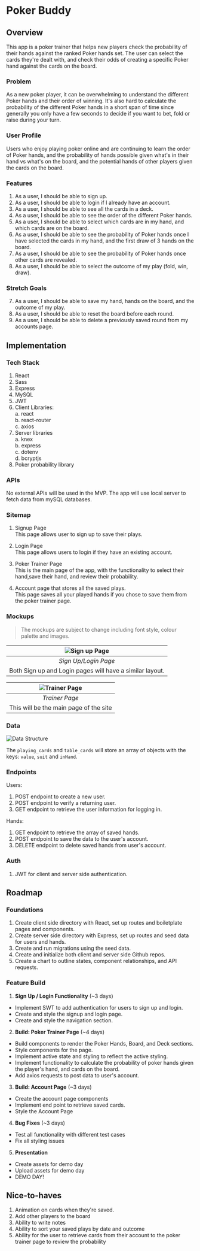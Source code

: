 # Poker Buddy

## Overview
This app is a poker trainer that helps new players check the probability of their hands against the ranked Poker hands set. The user can select the cards they're dealt with, and check their odds of creating a specific Poker hand against the cards on the board. 
<!--What is your app? Brief description in a couple of sentences.-->

### Problem
As a new poker player, it can be overwhelming to understand the different Poker hands and their order of winning. It's also hard to calculate the probability of the different Poker hands in a short span of time since generally you only have a few seconds to decide if you want to bet, fold or raise during your turn. 
<!--Why is your app needed? Background information around any pain points or other reasons.-->

### User Profile
Users who enjoy playing poker online and are continuing to learn the order of Poker hands, and the probability of hands possible given what's in their hand vs what's on the board, and the potential hands of other players given the cards on the board. 
<!--Who will use your app? How will they use it? Any special considerations that your app must take into account.-->

### Features
1. As a user, I should be able to sign up. 
2. As a user, I should be able to login if I already have an account. 
2. As a user, I should be able to see all the cards in a deck. 
2. As a user, I should be able to see the order of the different Poker hands.
3. As a user, I should be able to select which cards are in my hand, and which cards are on the board. 
4. As a user, I should be able to see the probability of Poker hands once I have selected the cards in my hand, and the first draw of 3 hands on the board. 
5. As a user, I should be able to see the probability of Poker hands once other cards are revealed. 
6. As a user, I should be able to select the outcome of my play (fold, win, draw). 

### Stretch Goals   
7. As a user, I should be able to save my hand, hands on the board, and the outcome of my play.
8. As a user, I should be able to reset the board before each round. 
9. As a user, I should be able to delete a previously saved round from my accounts page. 

## Implementation

### Tech Stack
1. React 
2. Sass 
2. Express
3. MySQL
4. JWT
5. Client Libraries:  
a. react  
b. react-router  
c. axios 
6. Server libraries  
a. knex  
b. express  
c. dotenv  
d. bcryptjs
7. Poker probability library

### APIs
No external APIs will be used in the MVP. The app will use local server to fetch data from mySQL databases. 

### Sitemap
1. Signup Page  
This page allows user to sign up to save their plays. 

2. Login Page  
This page allows users to login if they have an existing account. 

3. Poker Trainer Page  
This is the main page of the app, with the functionality to select their hand,save their hand, and review their probability.

4. Account page that stores all the saved plays.  
This page saves all your played hands if you chose to save them from the poker trainer page. 

### Mockups
> The mockups are subject to change including font style, colour palette and images.

| ![Sign up Page](/readme_images/Signup_Page.png) |
| :--: |
| *Sign Up/Login Page* |
| Both Sign up and Login pages will have a similar layout. |



| ![Trainer Page](/readme_images/wip.png) |
| :--: |
| *Trainer Page* |
| This will be the main page of the site |


### Data

![Data Structure](/readme_images/Data_Structure.png)

The `playing_cards` and `table_cards` will store an array of objects with the keys: `value`, `suit` and `inHand`. 

### Endpoints
Users:
1. POST endpoint to create a new user. 
2. POST endpoint to verify a returning user. 
2. GET endpoint to retrieve the user information for logging in. 

Hands:
1. GET endpoint to retrieve the array of saved hands. 
2. POST endpoint to save the data to the user's account. 
3. DELETE endpoint to delete saved hands from user's account. 

<!--List endpoints that your server will implement, including HTTP methods, parameters, and example responses.-->

### Auth

1. JWT for client and server side authentication.

## Roadmap

### Foundations
1. Create client side directory with React, set up routes and boiletplate pages and components. 
2. Create server side directory with Express, set up routes and seed data for users and hands.
3. Create and run migrations using the seed data. 
4. Create and initialize both client and server side Github repos. 
5. Create a chart to outline states, component relationships, and API requests. 

### Feature Build

1. **Sign Up / Login Functionality** (~3 days)
* Implement SWT to add authentication for users to sign up and login.
* Create and style the signup and login page. 
* Create and style the navigation section. 

2. **Build: Poker Trainer Page** (~4 days)
* Build components to render the Poker Hands, Board, and Deck sections. 
* Style components for the page. 
* Implement active state and styling to reflect the active styling. 
* Implement functionality to calculate the probability of poker hands given the player's hand, and cards on the board. 
* Add axios requests to post data to user's account. 

3. **Build: Account Page** (~3 days)
* Create the account page components
* Implement end point to retrieve saved cards. 
* Style the Account Page 

4. **Bug Fixes** (~3 days)
* Test all functionality with different test cases 
* Fix all styling issues 

5. **Presentation**
* Create assets for demo day
* Upload assets for demo day 
* DEMO DAY!

## Nice-to-haves
1. Animation on cards when they're saved. 
2. Add other players to the board
3. Ability to write notes 
4. Ability to sort your saved plays by date and outcome 
5. Ability for the user to retrieve cards from their account to the poker trainer page to review the probability 


